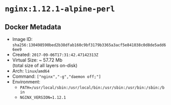 # `nginx:1.12.1-alpine-perl`

## Docker Metadata

- Image ID: `sha256:130498590bed2b38dfab160c9bf3179b3365a3acf5e841038c0d8de5add66ee9`
- Created: `2017-09-06T17:31:42.47142313Z`
- Virtual Size: ~ 57.72 Mb  
  (total size of all layers on-disk)
- Arch: `linux`/`amd64`
- Command: `["nginx","-g","daemon off;"]`
- Environment:
  - `PATH=/usr/local/sbin:/usr/local/bin:/usr/sbin:/usr/bin:/sbin:/bin`
  - `NGINX_VERSION=1.12.1`
